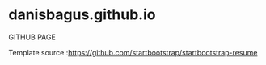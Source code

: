 # danisbagus.github.io

GITHUB PAGE

Template source :https://github.com/startbootstrap/startbootstrap-resume
